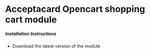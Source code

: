 # Acceptacard Opencart shopping cart module

##### Installation Instructions
- Download the latest version of the module 